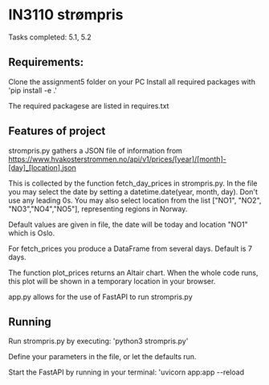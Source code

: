# IN3110 strømpris

Tasks completed: 5.1, 5.2

## Requirements:
Clone the assignment5 folder on your PC
Install all required packages with 'pip install -e .'

The required packagese are listed in requires.txt

## Features of project

strompris.py gathers a JSON file of information from https://www.hvakosterstrommen.no/api/v1/prices/[year]/[month]-[day]_[location].json

This is collected by the function fetch_day_prices in strompris.py.
In the file you may select the date by setting a datetime.date(year, month, day). Don't use any leading 0s.
You may also select location from the list ["NO1", "NO2", "NO3","NO4","NO5"], representing regions in Norway.

Default values are given in file, the date will be today and location "NO1" which is Oslo.

For fetch_prices you produce a DataFrame from several days. Default is 7 days. 

The function plot_prices returns an Altair chart. When the whole code runs, this plot will be shown in a temporary location in your browser. 

app.py allows for the use of FastAPI to run strompris.py

## Running
Run strompris.py by executing:
'python3 strompris.py'

Define your parameters in the file, or let the defaults run.


Start the FastAPI by running in your terminal:
'uvicorn app:app --reload


